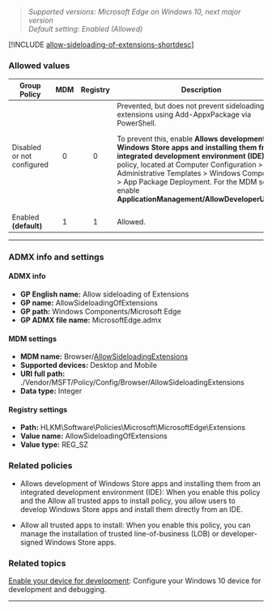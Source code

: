 <!-- ## Allow sideloading of Extensions -->
>*Supported versions: Microsoft Edge on Windows 10, next major version*<br>
>*Default setting: Enabled (Allowed)*

[!INCLUDE [allow-sideloading-of-extensions-shortdesc](../shortdesc/allow-sideloading-of-extensions-shortdesc.md)]

### Allowed values

|Group Policy  |MDM |Registry |Description |Most restricted |
|---|:---:|:---:|---|:---:|
|Disabled or not configured |0 |0 |Prevented, but does not prevent sideloading of extensions using Add-AppxPackage via PowerShell.<p>To prevent this, enable **Allows development of Windows Store apps and installing them from an integrated development environment (IDE)** policy, located at Computer Configuration \> Administrative Templates \> Windows Components \> App Package Deployment. For the MDM setting, enable **ApplicationManagement/AllowDeveloperUnlock**. |![Most restricted value](../images/check-gn.png) |
|Enabled<br>**(default)** |1 |1 |Allowed. | |
---

### ADMX info and settings

#### ADMX info
- **GP English name:** Allow sideloading of Extensions
- **GP name:** AllowSideloadingOfExtensions
- **GP path:** Windows Components/Microsoft Edge
- **GP ADMX file name:** MicrosoftEdge.admx

#### MDM settings
- **MDM name:** Browser/[AllowSideloadingExtensions](../new-policies.md#allow-sideloading-of-extensions)
- **Supported devices:** Desktop and Mobile
- **URI full path:** ./Vendor/MSFT/Policy/Config/Browser/AllowSideloadingExtensions 
- **Data type:** Integer

#### Registry settings
- **Path:** HLKM\Software\Policies\Microsoft\MicrosoftEdge\Extensions 
- **Value name:** AllowSideloadingOfExtensions
- **Value type:** REG_SZ

### Related policies

- Allows development of Windows Store apps and installing them from an integrated development environment (IDE): When you enable this policy and the Allow all trusted apps to install policy, you allow users to develop Windows Store apps and install them directly from an IDE.

- Allow all trusted apps to install: When you enable this policy, you can manage the installation of trusted line-of-business (LOB) or developer-signed Windows Store apps.

### Related topics

[Enable your device for development](https://docs.microsoft.com/en-us/windows/uwp/get-started/enable-your-device-for-development): Configure your Windows 10 device for development and debugging.

<hr>